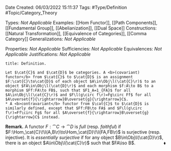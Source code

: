 <div class="topSpace"></div>

Date Created: 06/03/2022 15:11:37
Tags: #Type/Definition #Topic/Category_Theory

Types: <i>Not Applicable</i>
Examples: [[Hom Functor]], [[Path Components]], [[Fundamental Group]], [[Abelianization]], [[Dual Space]]
Constructions: [[Natural Transformation]], [[Equivalence of Categories]], [[Comma Category]]
Generalizations: <i>Not Applicable</i>

Properties: <i>Not Applicable</i>
Sufficiencies: <i>Not Applicable</i>
Equivalences: <i>Not Applicable</i>
Justifications: <i>Not Applicable</i>

``` ad-Definition
title: Definition.

Let $\cat{C}$ and $\cat{D}$ be categories. A <b>(covariant) functor</b> from $\cat{C}$ to $\cat{D}$ is an assignment $F:\cat{C}\to\cat{D}$ of each object $A\in\Obj\l(\cat{C}\r)$ to an object $FA\in\Obj\l(\cat{D}\r)$ and each morphism $f:A\to B$ to a morphism $Ff:FA\to FB$, such that $F1_A=1_{FA}$ for all $A\in\Obj\l(\cat{C}\r)$ and $F\l(g\circ f\r)=Fg\circ Ff$ for all $A\overset{f}{\rightarrow}B\overset{g}{\rightarrow}C$.
* A <b>contravariant</b> functor from $\cat{C}$ to $\cat{D}$ is similarly defined, except that $Ff:FB\to FA$ and $F\l(g\circ f\r)=Ff\circ Fg$ for all $A\overset{f}{\rightarrow}B\overset{g}{\rightarrow}C$ instead.

```

<b>Remark.</b> A functor $F:\cat{C}\to\cat{D}$ is <i>full</i> (resp. <i>faithful</i>) if $F:\Hom_\cat{C}\!\l(A,B\r)\to\Hom_\cat{D}\!\l(FA,FB\r)$ is surjective (resp. injective). It is <i>essentially surjective</i> if for any object $B\in\Obj\l(\cat{D}\r)$, there is an object $A\in\Obj\l(\cat{C}\r)$ such that $FA\iso B$.<span style="float:right;">$\blacklozenge$</span>
